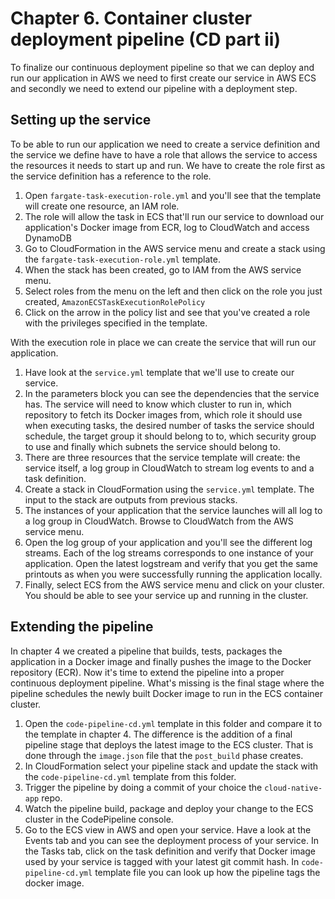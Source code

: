 # Chapter 6. Container cluster deployment pipeline (CD part ii)

To finalize our continuous deployment pipeline so that we can deploy and run our application in AWS we need to first create our service in AWS ECS and secondly we need to extend our pipeline with a deployment step.

## Setting up the service 

To be able to run our application we need to create a service definition and the service we define have to have a role that allows the service to access the resources it needs to start up and run. We have to create the role first as the service definition has a reference to the role.

1. Open `fargate-task-execution-role.yml` and you'll see that the template will create one resource, an IAM role.
1. The role will allow the task in ECS that'll run our service to download our application's Docker image from ECR, log to CloudWatch and access DynamoDB
1. Go to CloudFormation in the AWS service menu and create a stack using the `fargate-task-execution-role.yml` template.
1. When the stack has been created, go to IAM from the AWS service menu.
1. Select roles from the menu on the left and then click on the role you just created, `AmazonECSTaskExecutionRolePolicy`
1. Click on the arrow in the policy list and see that you've created a role with the privileges specified in the template.

With the execution role in place we can create the service that will run our application.

1. Have look at the `service.yml` template that we'll use to create our service.
1. In the parameters block you can see the dependencies that the service has. The service will need to know which cluster to run in, which repository to fetch its Docker images from, which role it should use when executing tasks, the desired number of tasks the service should schedule, the target group it should belong to to, which security group to use and finally which subnets the service should belong to.
1. There are three resources that the service template will create: the service itself, a log group in CloudWatch to stream log events to and a task definition.
1. Create a stack in CloudFormation using the `service.yml` template. The input to the stack are outputs from previous stacks.
1. The instances of your application that the service launches will all log to a log group in CloudWatch. Browse to CloudWatch from the AWS service menu. 
1. Open the log group of your application and you'll see the different log streams. Each of the log streams corresponds to one instance of your application. Open the latest logstream and verify that you get the same printouts as when you were successfully running the application locally.
1. Finally, select ECS from the AWS service menu and click on your cluster. You should be able to see your service up and running in the cluster.

## Extending the pipeline

In chapter 4 we created a pipeline that builds, tests, packages the application in a Docker image and finally pushes the image to the Docker repository (ECR). Now it's time to extend the pipeline into a proper continuous deployment pipeline. What's missing is the final stage where the pipeline schedules the newly built Docker image to run in the ECS container cluster.

1. Open the `code-pipeline-cd.yml` template in this folder and compare it to the template in chapter 4. The difference is the addition of a final pipeline stage that deploys the latest image to the ECS cluster. That is done through the `image.json` file that the `post_build` phase creates.
1. In CloudFormation select your pipeline stack and update the stack with the `code-pipeline-cd.yml` template from this folder.
1. Trigger the pipeline by doing a commit of your choice the `cloud-native-app` repo.
1. Watch the pipeline build, package and deploy your change to the ECS cluster in the CodePipeline console.
1. Go to the ECS view in AWS and open your service. Have a look at the Events tab and you can see the deployment process of your service. In the Tasks tab, click on the task definition and verify that Docker image used by your service is tagged with your latest git commit hash. In `code-pipeline-cd.yml` template file you can look up how the pipeline tags the docker image.
